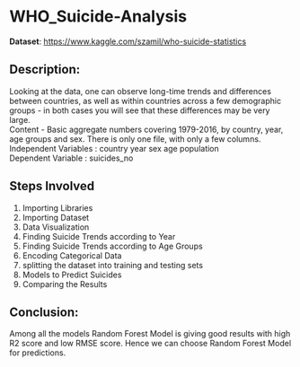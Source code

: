# WHO_Suicide-Analysis  
**Dataset**: https://www.kaggle.com/szamil/who-suicide-statistics  
## Description:
Looking at the data, one can observe long-time trends and differences between countries, as well as within countries across a few demographic groups - in both cases you will see that these differences may be very large.  
Content - Basic aggregate numbers covering 1979-2016, by country, year, age groups and sex. There is only one file, with only a few columns.  
Independent Variables : country	year sex	age	population  
Dependent Variable : suicides_no  

## Steps Involved
1) Importing Libraries  
2) Importing Dataset  
3) Data Visualization    
4) Finding Suicide Trends according to Year  
5) Finding Suicide Trends according to Age Groups  
6) Encoding Categorical Data  
7) splitting the dataset into training and testing sets  
8) Models to Predict Suicides  
9) Comparing the Results  

## Conclusion:
Among all the models Random Forest Model is giving good results with high R2 score and low RMSE score. Hence we can choose Random Forest Model for predictions.


